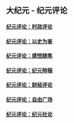 ## 大纪元 - 纪元评论

#### [纪元评论：时政评论](indexes/nsc1025/README.md?01210330)
#### [纪元评论：以史为鉴](indexes/nsc1028/README.md?01210330)
#### [纪元评论：感悟随笔](indexes/nsc1035/README.md?01210330)
#### [纪元评论：纪元特稿](indexes/nsc424/README.md?01210330)
#### [纪元评论：财经评论](indexes/nsc1026/README.md?01210330)
#### [纪元评论：自由广场](indexes/nsc993/README.md?01210330)
#### [纪元评论：纪元社论](indexes/nsc422/README.md?01210330)
